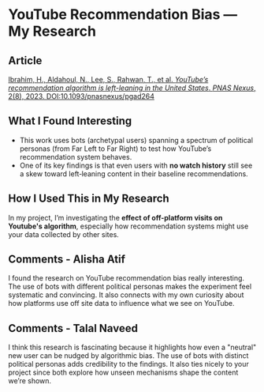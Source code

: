 # YouTube Recommendation Bias — My Research

## Article  
[Ibrahim, H., Aldahoul, N., Lee, S., Rahwan, T., et al. _YouTube’s recommendation algorithm is left-leaning in the United States_. _PNAS Nexus_, 2(8), 2023. DOI:10.1093/pnasnexus/pgad264](https://academic.oup.com/pnasnexus/article/2/8/pgad264/7242446) 

## What I Found Interesting  
- This work uses bots (archetypal users) spanning a spectrum of political personas (from Far Left to Far Right) to test how YouTube’s recommendation system behaves.  
- One of its key findings is that even users with **no watch history** still see a skew toward left‐leaning content in their baseline recommendations. 

## How I Used This in My Research  
In my project, I’m investigating the **effect of off-platform visits on Youtube's algorithm**, especially how recommendation systems might use your data collected by other sites. 
## Comments - Alisha Atif
I found the research on YouTube recommendation bias really interesting. The use of bots with different political personas makes the experiment feel systematic and convincing. It also connects with my own curiosity about how platforms use off site data to influence what we see on YouTube.

## Comments - Talal Naveed
I think this research is fascinating because it highlights how even a "neutral" new user can be nudged by algorithmic bias. The use of bots with distinct political personas adds credibility to the findings. It also ties nicely to your project since both explore how unseen mechanisms shape the content we’re shown.
